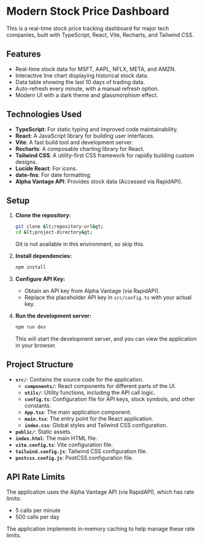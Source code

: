# Modern Stock Price Dashboard

This is a real-time stock price tracking dashboard for major tech companies, built with TypeScript, React, Vite, Recharts, and Tailwind CSS.

## Features

-   Real-time stock data for MSFT, AAPL, NFLX, META, and AMZN.
-   Interactive line chart displaying historical stock data.
-   Data table showing the last 10 days of trading data.
-   Auto-refresh every minute, with a manual refresh option.
-   Modern UI with a dark theme and glassmorphism effect.

## Technologies Used

-   **TypeScript**: For static typing and improved code maintainability.
-   **React**: A JavaScript library for building user interfaces.
-   **Vite**: A fast build tool and development server.
-   **Recharts**: A composable charting library for React.
-   **Tailwind CSS**: A utility-first CSS framework for rapidly building custom designs.
-   **Lucide React**: For icons.
-   **date-fns**: For date formatting.
-  **Alpha Vantage API**: Provides stock data (Accessed via RapidAPI).

## Setup

1.  **Clone the repository:**

    ```bash
    git clone &lt;repository-url&gt;
    cd &lt;project-directory&gt;
    ```
    Git is not available in this environment, so skip this.

2.  **Install dependencies:**

    ```bash
    npm install
    ```

3.  **Configure API Key:**

    -   Obtain an API key from Alpha Vantage (via RapidAPI).
    -   Replace the placeholder API key in `src/config.ts` with your actual key.

4.  **Run the development server:**

    ```bash
    npm run dev
    ```

    This will start the development server, and you can view the application in your browser.

## Project Structure

-   **`src/`**: Contains the source code for the application.
    -   **`components/`**: React components for different parts of the UI.
    -   **`utils/`**: Utility functions, including the API call logic.
    -   **`config.ts`**: Configuration file for API keys, stock symbols, and other constants.
    -   **`App.tsx`**: The main application component.
    -   **`main.tsx`**: The entry point for the React application.
    -   **`index.css`**: Global styles and Tailwind CSS configuration.
-   **`public/`**: Static assets.
-   **`index.html`**: The main HTML file.
-   **`vite.config.ts`**: Vite configuration file.
- **`tailwind.config.js`**: Tailwind CSS configuration file.
- **`postcss.config.js`**: PostCSS configuration file.

## API Rate Limits

The application uses the Alpha Vantage API (via RapidAPI), which has rate limits:

-   5 calls per minute
-   500 calls per day

The application implements in-memory caching to help manage these rate limits.

